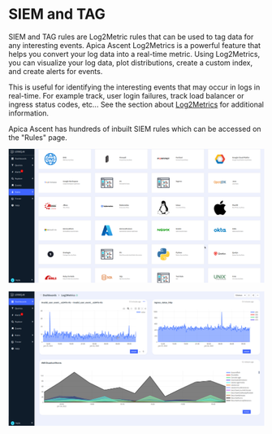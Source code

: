 # SIEM and TAG

SIEM and TAG rules are Log2Metric rules that can be used to tag data for any interesting events. Apica Ascent Log2Metrics is a powerful feature that helps you convert your log data into a real-time metric. Using Log2Metrics, you can visualize your log data, plot distributions, create a custom index, and create alerts for events.

This is useful for identifying the interesting events that may occur in logs in real-time. For example track, user login failures, track load balancer or ingress status codes, etc... See the section about [Log2Metrics](../../log-management/metrics-and-custom-indices.md) for additional information.&#x20;

Apica Ascent has hundreds of inbuilt SIEM rules which can be accessed on the "Rules" page.&#x20;

![Various Rule Packs](<../../.gitbook/assets/image (33) (1) (1).png>)

![A sample Log2Metrics dashboard that tracks Security Incidents and status codes](<../../.gitbook/assets/image (20) (1) (1).png>)
